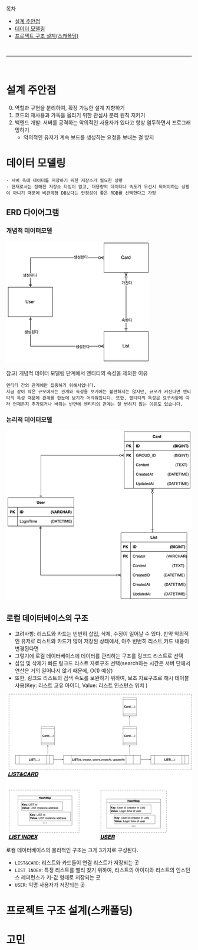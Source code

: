 목차

- [설계 주안점](#설계-주안점)
- [데이터 모델링](#데이터-모델링)
- [프로젝트 구조 설계(스캐폴딩)](#프로젝트-구조-설계스캐폴딩)

<br>

---

<br>

# 설계 주안점

0. 역할과 구현을 분리하여, 확장 가능한 설계 지향하기
1. 코드의 재사용과 가독을 올리기 위한 관심사 분리 원칙 지키기
2. 백엔드 개발: 서버를 공격하는 악의적인 사용자가 있다고 항상 염두하면서 프로그래밍하기
   - 악의적인 유저가 계속 보드를 생성하는 요청을 보내는 걸 방지

# 데이터 모델링

```
- 서버 측에 데이터를 저장하기 위한 저장소가 필요한 상황
- 현재로서는 정해진 저장소 타입이 없고, 대용량의 데이터나 속도가 우선시 되어야하는 상황이 아니기 때문에 비관계형 DB보다는 안정성이 좋은 RDB를 선택한다고 가정
```

## ERD 다이어그램

### 개념적 데이터모델

![image info](./images/data_modeling/개념적-데이터-모델.png)

참고) 개념적 데이터 모델링 단계에서 엔티티의 속성을 제외한 이유

```
엔티티 간의 관계에만 집중하기 위해서입니다.
지금 같이 작은 규모에서는 관계와 속성을 보기에는 불편하지는 않지만, 규모가 커진다면 엔티티의 특성 때문에 관계를 한눈에 보기가 어려워집니다. 또한, 엔티티의 특성은 요구사항에 따라 언제든지 추가되거나 바뀌는 반면에 엔티티의 관계는 잘 변하지 않는 이유도 있습니다.
```

### 논리적 데이터모델

![image info](./images/data_modeling/논리적-데이터-모델.png)

## 로컬 데이터베이스의 구조

- 고려사항: 리스트와 카드는 빈번히 삽입, 삭제, 수정이 일어날 수 있다. 만약 악의적인 유저로 리스트와 카드가 많이 저장된 상태에서, 아주 빈번히 리스트,카드 내용이 변경된다면
- 그렇기에 로컬 데이터베이스에 데이터를 관리하는 구조를 링크드 리스트로 선택
- 삽입 및 삭제가 빠른 링크드 리스트 자료구조 선택(search하는 시간은 서버 단에서 연산은 거의 일어나지 않기 때문에, O(1) 예상)
- 또한, 링크드 리스트의 검색 속도를 보완하기 위하여, 보조 자료구조로 해시 테이블 사용(Key: 리스트 고유 아이디, Value: 리스트 인스턴스 위치 )

![image info](./images/data_modeling/로컬데이터베이스의-데이터-저장구조.png)

로컬 데이터베이스의 물리적인 구조는 크게 3가지로 구성된다.

- `LIST&CARD`: 리스트와 카드들이 연결 리스트가 저장되는 곳
- `LIST INDEX`: 특정 리스트를 빨리 찾기 위하여, 리스트의 아이디와 리스트의 인스턴스 레퍼런스가 키-값 형태로 저장되는 곳
- `USER`: 익명 사용자가 저장되는 곳

# 프로젝트 구조 설계(스캐폴딩)

# 고민
